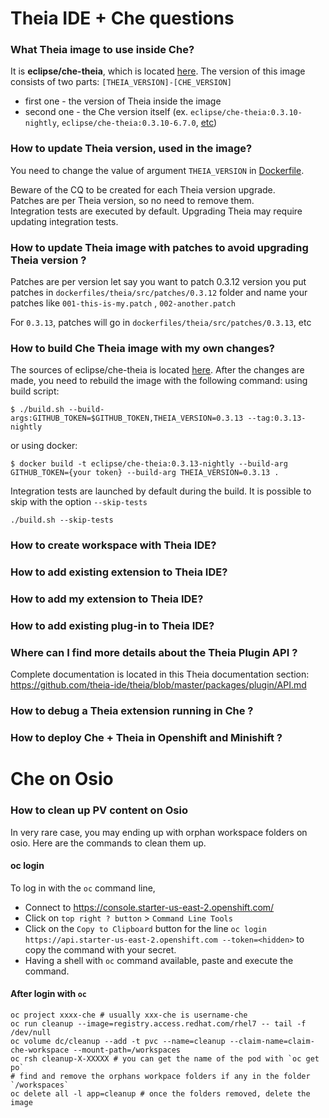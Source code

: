 # Theia IDE + Che questions

### What Theia image to use inside Che?

It is **eclipse/che-theia**, which is located [here](https://hub.docker.com/r/eclipse/che-theia/).
The version of this image consists of two parts: 
`[THEIA_VERSION]-[CHE_VERSION]`
- first one - the version of Theia inside the image
- second one - the Che version itself (ex. `eclipse/che-theia:0.3.10-nightly`, `eclipse/che-theia:0.3.10-6.7.0`, [etc](https://hub.docker.com/r/eclipse/che-theia/tags/)) 
 

### How to update Theia version, used in the image?

You need to change the value of argument `THEIA_VERSION` in [Dockerfile](https://github.com/eclipse/che/blob/master/dockerfiles/theia/Dockerfile).

Beware of the CQ to be created for each Theia version upgrade.<br/>
Patches are per Theia version, so no need to remove them.<br/>
Integration tests are executed by default. Upgrading Theia may require updating integration tests.

### How to update Theia image with patches to avoid upgrading Theia version ?
Patches are per version
let say you want to patch 0.3.12 version
you put patches in `dockerfiles/theia/src/patches/0.3.12` folder and name your patches like `001-this-is-my.patch` , `002-another.patch`

For `0.3.13`, patches will go in `dockerfiles/theia/src/patches/0.3.13`, etc

### How to build Che Theia image with my own changes?

The sources of eclipse/che-theia is located [here](https://github.com/eclipse/che/tree/master/dockerfiles/theia).
After the changes are made, you need to rebuild the image with the following command:
using build script:
```
$ ./build.sh --build-args:GITHUB_TOKEN=$GITHUB_TOKEN,THEIA_VERSION=0.3.13 --tag:0.3.13-nightly
```
or using docker:

```
$ docker build -t eclipse/che-theia:0.3.13-nightly --build-arg GITHUB_TOKEN={your token} --build-arg THEIA_VERSION=0.3.13 .
```

Integration tests are launched by default during the build. It is possible to skip with the option `--skip-tests`

```
./build.sh --skip-tests
```

### How to create workspace with Theia IDE?

### How to add existing extension to Theia IDE?

### How to add my extension to Theia IDE?

### How to add existing plug-in to Theia IDE?

### Where can I find more details about the Theia Plugin API ?
Complete documentation is located in this Theia documentation section: https://github.com/theia-ide/theia/blob/master/packages/plugin/API.md

### How to debug a Theia extension running in Che ?

### How to deploy Che + Theia in Openshift and Minishift ?

# Che on Osio
### How to clean up PV content on Osio
In very rare case, you may ending up with orphan workspace folders on osio. Here are the commands to clean them up.
#### oc login
To log in with the `oc` command line,
- Connect to https://console.starter-us-east-2.openshift.com/
- Click on `top right ? button` > `Command Line Tools`
- Click on the `Copy to Clipboard` button for the line `oc login https://api.starter-us-east-2.openshift.com --token=<hidden>` to copy the command with your secret.
- Having a shell with `oc` command available, paste and execute the command.

#### After login with `oc`
```
oc project xxxx-che # usually xxx-che is username-che
oc run cleanup --image=registry.access.redhat.com/rhel7 -- tail -f /dev/null
oc volume dc/cleanup --add -t pvc --name=cleanup --claim-name=claim-che-workspace --mount-path=/workspaces
oc rsh cleanup-X-XXXXX # you can get the name of the pod with `oc get po`
# find and remove the orphans workpace folders if any in the folder `/workspaces`
oc delete all -l app=cleanup # once the folders removed, delete the image
```